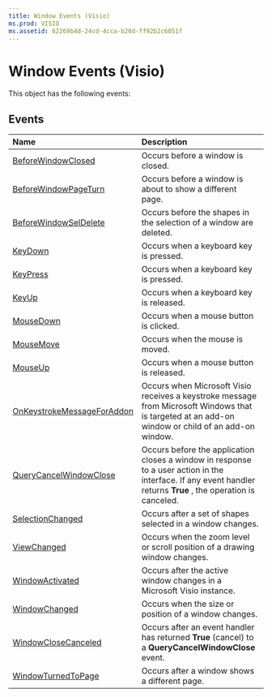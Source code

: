 ```yaml
---
title: Window Events (Visio)
ms.prod: VISIO
ms.assetid: 62269b4d-24cd-4cca-b20d-ff92b2c6051f
---
```



# Window Events (Visio)
This object has the following events:

## Events



|**Name**|**Description**|
|:-----|:-----|
|[BeforeWindowClosed](window-beforewindowclosed-event-visio.md)|Occurs before a window is closed.|
|[BeforeWindowPageTurn](window-beforewindowpageturn-event-visio.md)|Occurs before a window is about to show a different page.|
|[BeforeWindowSelDelete](window-beforewindowseldelete-event-visio.md)|Occurs before the shapes in the selection of a window are deleted.|
|[KeyDown](window-keydown-event-visio.md)|Occurs when a keyboard key is pressed.|
|[KeyPress](window-keypress-event-visio.md)|Occurs when a keyboard key is pressed.|
|[KeyUp](window-keyup-event-visio.md)|Occurs when a keyboard key is released.|
|[MouseDown](window-mousedown-event-visio.md)|Occurs when a mouse button is clicked.|
|[MouseMove](window-mousemove-event-visio.md)|Occurs when the mouse is moved.|
|[MouseUp](window-mouseup-event-visio.md)|Occurs when a mouse button is released.|
|[OnKeystrokeMessageForAddon](window-onkeystrokemessageforaddon-event-visio.md)|Occurs when Microsoft Visio receives a keystroke message from Microsoft Windows that is targeted at an add-on window or child of an add-on window.|
|[QueryCancelWindowClose](window-querycancelwindowclose-event-visio.md)|Occurs before the application closes a window in response to a user action in the interface. If any event handler returns  **True** , the operation is canceled.|
|[SelectionChanged](window-selectionchanged-event-visio.md)|Occurs after a set of shapes selected in a window changes.|
|[ViewChanged](window-viewchanged-event-visio.md)|Occurs when the zoom level or scroll position of a drawing window changes.|
|[WindowActivated](window-windowactivated-event-visio.md)|Occurs after the active window changes in a Microsoft Visio instance.|
|[WindowChanged](window-windowchanged-event-visio.md)|Occurs when the size or position of a window changes.|
|[WindowCloseCanceled](window-windowclosecanceled-event-visio.md)|Occurs after an event handler has returned  **True** (cancel) to a **QueryCancelWindowClose** event.|
|[WindowTurnedToPage](window-windowturnedtopage-event-visio.md)|Occurs after a window shows a different page.|

